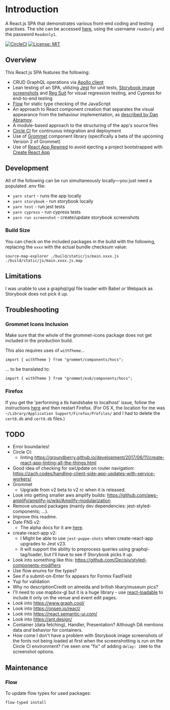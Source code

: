 # Introduction

A React.js SPA that demonstrates various front-end coding and testing practises. The site can be accessed [here](https://www.artfully-admin.site/), using the username `readonly` and the password `Readonly1`.

[![CircleCI](https://circleci.com/gh/stevejay/artfullylondon-web-admin/tree/master.svg?style=svg)](https://circleci.com/gh/stevejay/artfullylondon-web-admin/tree/master)
[![License: MIT](https://img.shields.io/badge/License-MIT-yellow.svg)](https://opensource.org/licenses/MIT)

## Overview

This React.js SPA features the following:

- CRUD GraphQL operations via [Apollo client](https://www.apollographql.com/docs/react/)
- Lean testing of an SPA, utilizing [Jest](https://jestjs.io/) for unit tests, [Storybook image screenshots](https://github.com/tsuyoshiwada/storybook-chrome-screenshot) and [Reg Suit](https://github.com/reg-viz/reg-suit) for visual regression testing, and Cypress for end-to-end testing
- [Flow](https://flow.org/) for static type checking of the JavaScript
- An approach to React component creation that separates the visual appearance from the behaviour implementation, as [described by Dan Abramov](https://medium.com/@dan_abramov/smart-and-dumb-components-7ca2f9a7c7d0).
- A module-based approach to the structuring of the app's source files
- [Circle CI](https://circleci.com/) for continuous integration and deployment
- Use of [Grommet](http://grommet.io/) component library (specifically a beta of the upcoming Version 2 of Grommet)
- Use of [React App Rewired](https://github.com/timarney/react-app-rewired) to avoid ejecting a project bootstrapped with [Create React App](https://github.com/facebookincubator/create-react-app)

## Development

All of the following can be run simultaneously locally&mdash;you just need a populated .env file:

- `yarn start` - runs the app locally
- `yarn storybook` - run storybook locally
- `yarn test` - run jest tests
- `yarn cypress` - run cypress tests
- `yarn run screenshot` - create/update storybook screenshots

### Build Size

You can check on the included packages in the build with the following, replacing the `xxxx` with the actual bundle checksum value:

```
source-map-explorer ./build/static/js/main.xxxx.js ./build/static/js/main.xxxx.js.map
```

## Limitations

I was unable to use a graphql/gql file loader with Babel or Webpack as Storybook does not pick it up.

## Troubleshooting

### Grommet Icons Inclusion

Make sure that the whole of the grommet-icons package does not get included in the production build.

This also requires uses of `withTheme`...

```
import { withTheme } from "grommet/components/hocs";
```

... to be translated to:

```
import { withTheme } from "grommet/es6/components/hocs";
```

### Firefox

If you get the 'performing a tls handshake to localhost' issue, follow the instructions [here](https://kb.mit.edu/confluence/display/istcontrib/Deleting+Cert8.db+for+Firefox) and then restart Firefox. (For OS X, the location for me was `~/Library/Application Support/Firefox/Profiles/` and I had to delete the `cert8.db` and `cert9.db` files.)

## TODO

- Error boundaries!
- Circle CI:
  - linting
    https://groundberry.github.io/development/2017/06/11/create-react-app-linting-all-the-things.html
- Good idea of checking for swUpdate on router navigation:
  https://zach.codes/handling-client-side-app-updates-with-service-workers/
- Grommet
  - Upgrade from v2 beta to v2 rc when it is released.
- Look into getting smaller aws amplify builds: https://github.com/aws-amplify/amplify-js/wiki/Amplify-modularization
- Remove unused packages (mainly dev dependencies: jest-styled-components; ...).
- Improve this readme.
- Date FNS v2:
  - The alpha docs for it are [here](https://date-fns.org/v2.0.0-alpha.11/docs/parse).
- create-react-app v2:
  - I Might be able to use `jest-puppe-shots` when create-react-app upgrades to Jest v23.
  - It will support the ability to preprocess queries using graphql-tag/loader, but I'll have to see if Storybook picks it up.
- Look into something like this: https://github.com/Decisiv/styled-components-modifiers
- Use flow enums for the types?
- See if a submit-on-Enter fix appears for Formix FastField
- Yup for validation
- Why no descriptionCredit on almeida and british libary/museum pics?
- I'll need to use mapbox-gl but it is a huge library - use [react-loadable](https://github.com/jamiebuilds/react-loadable) to include it only on the venue and event edit pages.
- Look into https://www.graph.cool/
- Look into https://onsen.io/react/
- Look into https://react.semantic-ui.com/
- Look into https://ant.design/
- Container (data fetching), Handler, Presentation? Although DA mentions data _and_ behavior for containers.
- How come I don't have a problem with Storybook image screenshots of the fonts not being loaded at first when the screenshotting is run on the Circle CI environment? I've seen one "fix" of adding `delay: 1000` to the screenshot options.

## Maintenance

### Flow

To update flow types for used packages:

```
flow-typed install
```
